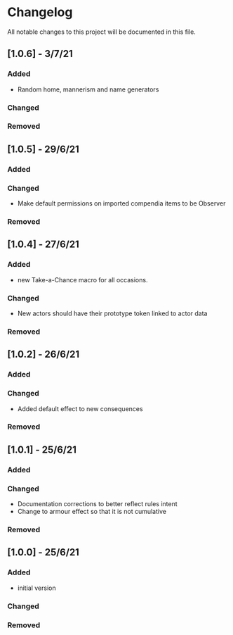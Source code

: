 # Changelog

All notable changes to this project will be documented in this file.

## [1.0.6] - 3/7/21

### Added

- Random home, mannerism and name generators

### Changed

### Removed

## [1.0.5] - 29/6/21

### Added

### Changed

- Make default permissions on imported compendia items to be Observer

### Removed

## [1.0.4] - 27/6/21

### Added

- new Take-a-Chance macro for all occasions.

### Changed

- New actors should have their prototype token linked to actor data

### Removed

## [1.0.2] - 26/6/21

### Added

### Changed

- Added default effect to new consequences

### Removed

## [1.0.1] - 25/6/21

### Added

### Changed

- Documentation corrections to better reflect rules intent
- Change to armour effect so that it is not cumulative

### Removed

## [1.0.0] - 25/6/21

### Added

- initial version

### Changed

### Removed
